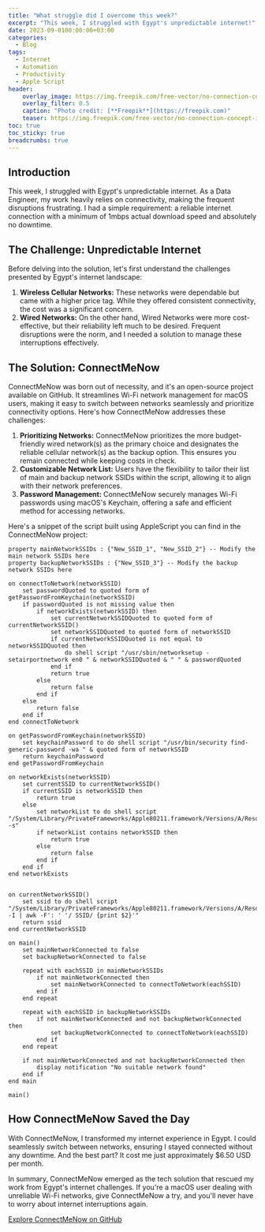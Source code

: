 ```yaml
---
title: "What struggle did I overcome this week?"
excerpt: "This week, I struggled with Egypt's unpredictable internet!"
date: 2023-09-0100:00:00+03:00
categories:
  - Blog
tags:
  - Internet
  - Automation
  - Productivity
  - Apple Script
header:
    overlay_image: https://img.freepik.com/free-vector/no-connection-concept-illustration_114360-5987.jpg
    overlay_filter: 0.5
    caption: "Photo credit: [**Freepik**](https://freepik.com)"
    teaser: https://img.freepik.com/free-vector/no-connection-concept-illustration_114360-5987.jpg
toc: true
toc_sticky: true
breadcrumbs: true
---
```


## Introduction
This week, I struggled with Egypt's unpredictable internet. As a Data Engineer, my work heavily relies on connectivity, making the frequent disruptions frustrating. I had a simple requirement: a reliable internet connection with a minimum of 1mbps actual download speed and absolutely no downtime.

## The Challenge: Unpredictable Internet
Before delving into the solution, let's first understand the challenges presented by Egypt's internet landscape:
1. **Wireless Cellular Networks:** These networks were dependable but came with a higher price tag. While they offered consistent connectivity, the cost was a significant concern.
2. **Wired Networks:** On the other hand, Wired Networks were more cost-effective, but their reliability left much to be desired. Frequent disruptions were the norm, and I needed a solution to manage these interruptions effectively.

## The Solution: ConnectMeNow
ConnectMeNow was born out of necessity, and it's an open-source project available on GitHub. It streamlines Wi-Fi network management for macOS users, making it easy to switch between networks seamlessly and prioritize connectivity options. Here's how ConnectMeNow addresses these challenges:
1. **Prioritizing Networks:** ConnectMeNow prioritizes the more budget-friendly wired network(s) as the primary choice and designates the reliable cellular network(s) as the backup option. This ensures you remain connected while keeping costs in check.
2. **Customizable Network List:** Users have the flexibility to tailor their list of main and backup network SSIDs within the script, allowing it to align with their network preferences.
3. **Password Management:** ConnectMeNow securely manages Wi-Fi passwords using macOS's Keychain, offering a safe and efficient method for accessing networks.

Here's a snippet of the script built using AppleScript you can find in the ConnectMeNow project:
```applescript
property mainNetworkSSIDs : {"New_SSID_1", "New_SSID_2"} -- Modify the main network SSIDs here
property backupNetworkSSIDs : {"New_SSID_3"} -- Modify the backup network SSIDs here

on connectToNetwork(networkSSID)
    set passwordQuoted to quoted form of getPasswordFromKeychain(networkSSID)
    if passwordQuoted is not missing value then
        if networkExists(networkSSID) then
			set currentNetworkSSIDQuoted to quoted form of currentNetworkSSID()
			set networkSSIDQuoted to quoted form of networkSSID
            if currentNetworkSSIDQuoted is not equal to networkSSIDQuoted then
                do shell script "/usr/sbin/networksetup -setairportnetwork en0 " & networkSSIDQuoted & " " & passwordQuoted
            end if
            return true
        else
            return false
        end if
    else
        return false
    end if
end connectToNetwork

on getPasswordFromKeychain(networkSSID)
    set keychainPassword to do shell script "/usr/bin/security find-generic-password -wa " & quoted form of networkSSID
    return keychainPassword
end getPasswordFromKeychain

on networkExists(networkSSID)
    set currentSSID to currentNetworkSSID()
    if currentSSID is networkSSID then
        return true
    else
        set networkList to do shell script "/System/Library/PrivateFrameworks/Apple80211.framework/Versions/A/Resources/airport -s"
        if networkList contains networkSSID then
            return true
        else
            return false
        end if
    end if
end networkExists


on currentNetworkSSID()
    set ssid to do shell script "/System/Library/PrivateFrameworks/Apple80211.framework/Versions/A/Resources/airport -I | awk -F': ' '/ SSID/ {print $2}'"
    return ssid
end currentNetworkSSID

on main()
    set mainNetworkConnected to false
    set backupNetworkConnected to false
    
    repeat with eachSSID in mainNetworkSSIDs
        if not mainNetworkConnected then
            set mainNetworkConnected to connectToNetwork(eachSSID)
        end if
    end repeat
    
    repeat with eachSSID in backupNetworkSSIDs
        if not mainNetworkConnected and not backupNetworkConnected then
            set backupNetworkConnected to connectToNetwork(eachSSID)
        end if
    end repeat
    
    if not mainNetworkConnected and not backupNetworkConnected then
        display notification "No suitable network found"
    end if
end main

main()
```

## How ConnectMeNow Saved the Day
With ConnectMeNow, I transformed my internet experience in Egypt. I could seamlessly switch between networks, ensuring I stayed connected without any downtime. And the best part? It cost me just approximately $6.50 USD per month.

In summary, ConnectMeNow emerged as the tech solution that rescued my work from Egypt's internet challenges. If you're a macOS user dealing with unreliable Wi-Fi networks, give ConnectMeNow a try, and you'll never have to worry about internet interruptions again.

[Explore ConnectMeNow on GitHub][connect-me-now]

[connect-me-now]: https://github.com/mohamedawnallah/ConnectMeNow
